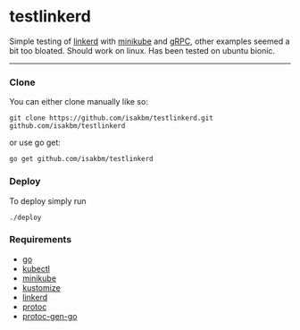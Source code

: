 # testlinkerd
Simple testing of [linkerd] with [minikube] and [gRPC], other examples seemed a bit too bloated. Should work on linux. Has been tested on ubuntu bionic.

---

### Clone

You can either clone manually like so:

```git clone https://github.com/isakbm/testlinkerd.git github.com/isakbm/testlinkerd```

or use go get:

```go get github.com/isakbm/testlinkerd```

### Deploy

To deploy simply run

```./deploy```

### Requirements

- [go]
- [kubectl]
- [minikube]
- [kustomize]
- [linkerd]
- [protoc]
- [protoc-gen-go]

[go]: https://golang.org/
[gRPC]: https://grpc.io/
[linkerd]: https://linkerd.io/2/getting-started/
[minikube]: https://kubernetes.io/docs/tasks/tools/install-minikube/
[kustomize]: https://kustomize.io/
[kubectl]: https://kubernetes.io/docs/tasks/tools/install-kubectl/
[protoc]:  https://developers.google.com/protocol-buffers
[protoc-gen-go]: https://github.com/golang/protobuf
